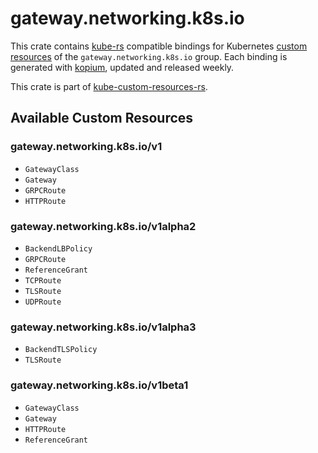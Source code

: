 <!--
SPDX-FileCopyrightText: The kube-custom-resources-rs Authors
SPDX-License-Identifier: 0BSD
 -->

# gateway.networking.k8s.io

This crate contains [kube-rs](https://kube.rs/) compatible bindings for Kubernetes [custom resources](https://kubernetes.io/docs/tasks/extend-kubernetes/custom-resources/custom-resource-definitions/) of the `gateway.networking.k8s.io` group. Each binding is generated with [kopium](https://github.com/kube-rs/kopium), updated and released weekly.

This crate is part of [kube-custom-resources-rs](https://github.com/metio/kube-custom-resources-rs).

## Available Custom Resources

### gateway.networking.k8s.io/v1
- `GatewayClass`
- `Gateway`
- `GRPCRoute`
- `HTTPRoute`
### gateway.networking.k8s.io/v1alpha2
- `BackendLBPolicy`
- `GRPCRoute`
- `ReferenceGrant`
- `TCPRoute`
- `TLSRoute`
- `UDPRoute`
### gateway.networking.k8s.io/v1alpha3
- `BackendTLSPolicy`
- `TLSRoute`
### gateway.networking.k8s.io/v1beta1
- `GatewayClass`
- `Gateway`
- `HTTPRoute`
- `ReferenceGrant`
